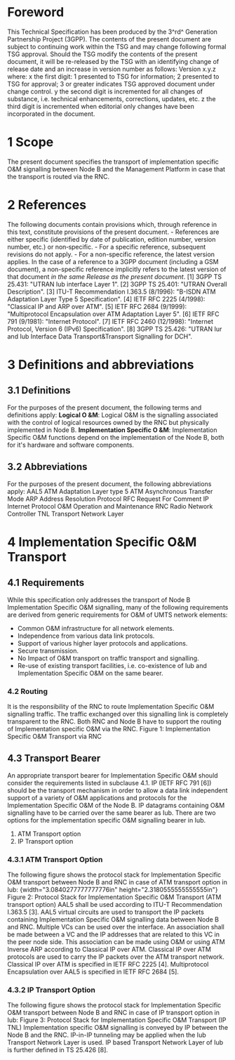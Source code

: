# Foreword
This Technical Specification has been produced by the 3^rd^ Generation
Partnership Project (3GPP).
The contents of the present document are subject to continuing work within the
TSG and may change following formal TSG approval. Should the TSG modify the
contents of the present document, it will be re-released by the TSG with an
identifying change of release date and an increase in version number as
follows:
Version x.y.z
where:
x the first digit:
1 presented to TSG for information;
2 presented to TSG for approval;
3 or greater indicates TSG approved document under change control.
y the second digit is incremented for all changes of substance, i.e. technical
enhancements, corrections, updates, etc.
z the third digit is incremented when editorial only changes have been
incorporated in the document.
# 1 Scope
The present document specifies the transport of implementation specific O&M
signalling between Node B and the Management Platform in case that the
transport is routed via the RNC.
# 2 References
The following documents contain provisions which, through reference in this
text, constitute provisions of the present document.
\- References are either specific (identified by date of publication, edition
number, version number, etc.) or non‑specific.
\- For a specific reference, subsequent revisions do not apply.
\- For a non-specific reference, the latest version applies. In the case of a
reference to a 3GPP document (including a GSM document), a non-specific
reference implicitly refers to the latest version of that document _in the
same Release as the present document_.
[1] 3GPP TS 25.431: \"UTRAN Iub interface Layer 1\".
[2] 3GPP TS 25.401: \"UTRAN Overall Description\".
[3] ITU-T Recommendation I.363.5 (8/1996): \"B-ISDN ATM Adaptation Layer Type
5 Specification\".
[4] IETF RFC 2225 (4/1998): \"Classical IP and ARP over ATM\".
[5] IETF RFC 2684 (9/1999): \"Multiprotocol Encapsulation over ATM Adaptation
Layer 5\".
[6] IETF RFC 791 (9/1981): \"Internet Protocol\".
[7] IETF RFC 2460 (12/1998): \"Internet Protocol, Version 6 (IPv6)
Specification\".
[8] 3GPP TS 25.426: \"UTRAN Iur and Iub Interface Data Transport&Transport
Signalling for DCH\".
# 3 Definitions and abbreviations
## 3.1 Definitions
For the purposes of the present document, the following terms and definitions
apply:
**Logical O &M**: Logical O&M is the signalling associated with the control of
logical resources owned by the RNC but physically implemented in Node B.
**Implementation Specific O &M**: Implementation Specific O&M functions depend
on the implementation of the Node B, both for it's hardware and software
components.
## 3.2 Abbreviations
For the purposes of the present document, the following abbreviations apply:
AAL5 ATM Adaptation Layer type 5
ATM Asynchronous Transfer Mode
ARP Address Resolution Protocol
RFC Request For Comment
IP Internet Protocol
O&M Operation and Maintenance
RNC Radio Network Controller
TNL Transport Network Layer
# 4 Implementation Specific O&M Transport
## 4.1 Requirements
While this specification only addresses the transport of Node B Implementation
Specific O&M signalling, many of the following requirements are derived from
generic requirements for O&M of UMTS network elements:
  * Common O&M infrastructure for all network elements.
  * Independence from various data link protocols.
  * Support of various higher layer protocols and applications.
  * Secure transmission.
  * No Impact of O&M transport on traffic transport and signalling.
  * Re-use of existing transport facilities, i.e. co-existence of Iub and Implementation Specific O&M on the same bearer.
### 4.2 Routing
It is the responsibility of the RNC to route Implementation Specific O&M
signalling traffic. The traffic exchanged over this signalling link is
completely transparent to the RNC. Both RNC and Node B have to support the
routing of Implementation specific O&M via the RNC.
Figure 1: Implementation Specific O&M Transport via RNC
## 4.3 Transport Bearer
An appropriate transport bearer for Implementation Specific O&M should
consider the requirements listed in subclause 4.1. IP (IETF RFC 791 [6])
should be the transport mechanism in order to allow a data link independent
support of a variety of O&M applications and protocols for the Implementation
Specific O&M of the Node B.
IP datagrams containing O&M signalling have to be carried over the same bearer
as Iub. There are two options for the implementation specific O&M signalling
bearer in Iub.
1) ATM Transport option
2) IP Transport option
### 4.3.1 ATM Transport Option
The following figure shows the protocol stack for Implementation Specific O&M
transport between Node B and RNC in case of ATM transport option in Iub:
{width="3.0840277777777776in" height="2.3180555555555555in"}
Figure 2: Protocol Stack for Implementation Specific O&M Transport (ATM
transport option)
AAL5 shall be used according to ITU-T Recommendation I.363.5 [3].
AAL5 virtual circuits are used to transport the IP packets containing
Implementation Specific O&M signalling data between Node B and RNC. Multiple
VCs can be used over the interface. An association shall be made between a VC
and the IP addresses that are related to this VC in the peer node side. This
association can be made using O&M or using ATM Inverse ARP according to
Classical IP over ATM.
Classical IP over ATM protocols are used to carry the IP packets over the ATM
transport network. Classical IP over ATM is specified in IETF RFC 2225 [4].
Multiprotocol Encapsulation over AAL5 is specified in IETF RFC 2684 [5].
### 4.3.2 IP Transport Option
The following figure shows the protocol stack for Implementation Specific O&M
transport between Node B and RNC in case of IP transport option in Iub:
Figure 3: Protocol Stack for Implementation Specific O&M Transport (IP TNL)
Implementation specific O&M signalling is conveyed by IP between the Node B
and the RNC. IP-in-IP tunneling may be applied when the Iub Transport Network
Layer is used.
IP based Transport Network Layer of Iub is further defined in TS 25.426 [8].
#